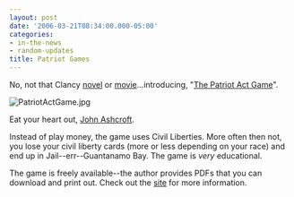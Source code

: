 ```yaml
---
layout: post
date: '2006-03-21T08:34:00.000-05:00'
categories:
- in-the-news
- random-updates
title: Patriot Games
---
```


No, not that Clancy [novel](http://www.amazon.com/gp/product/0425109720/002-6807866-8988029) or [movie](http://www.amazon.com/gp/product/B00008LDYV/002-6807866-8988029)...introducing, "[The Patriot Act Game](http://www.graphix4change.com/portfolio_PA_game.html)".

![PatriotActGame.jpg](/assets/2006/PatriotActGame.jpg)

Eat your heart out, [John Ashcroft](http://www.whitehouse.gov/government/ashcroft-bio.html).

Instead of play money, the game uses Civil Liberties. More often then not, you lose your civil liberty cards (more or less depending on your race) and end up in Jail--err--Guantanamo Bay. The game is *very* educational.

The game is freely available--the author provides PDFs that you can download and print out. Check out the [site](http://www.graphix4change.com/portfolio_PA_game.html) for more information.